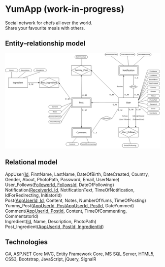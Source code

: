 # YumApp (work-in-progress)    
Social network for chefs all over the world.  
Share your favourite meals with others.  
  
  
## Entity–relationship model
![model photo](./YumApp_MOV_Photo.png)  
  
    
## Relational model
AppUser(<ins>Id</ins>, FirstName, LastName, DateOfBirth, DateCreated, Country, Gender, About, PhotoPath, Password, Email, UserName)  
User_Follows(<ins>FollowerId, FollowsId</ins>, DateOfFollowing)  
Notification(<ins>ReceiverId, Id</ins>, NotificationText, TimeOfNotification, IdForRedirecting, InitiatorId)  
Post(<ins>AppUserId, Id</ins>, Content, Notes, NumberOfYums, TimeOfPosting)  
Yummy_Post(<ins>AppUserId, PostAppUserId, PostId</ins>, DateYummed)  
Comment(<ins>AppUserId, PostId</ins>, Content, TimeOfCommenting, CommentatorId)  
Ingredient(<ins>Id</ins>, Name, Description, PhotoPath)  
Post_Ingredient(<ins>AppUserId, PostId, IngredientId</ins>)  
  
## Technologies  
C#, ASP.NET Core MVC, Entity Framework Core, MS SQL Server, HTML5, CSS3, Bootstrap, JavaScript, jQuery, SignalR
